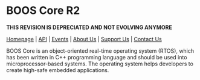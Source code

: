 # BOOS Core R2

**THIS REVISION IS DEPRECIATED AND NOT EVOLVING ANYMORE**

[Homepage](http://baigudin.software/boos/) | [API](http://baigudin.software/en/solution/boos/api/) | [Events](http://baigudin.software/events/) | [About Us](http://baigudin.software/about/project/) | [Support Us](http://baigudin.software/support/donate/) | [Contact Us](http://baigudin.software/contact/)

BOOS Core is an object-oriented real-time operating system (RTOS), which has been written in C++ programming language and should be used into microprocessor-based systems. The operating system helps developers to create high-safe embedded applications.
